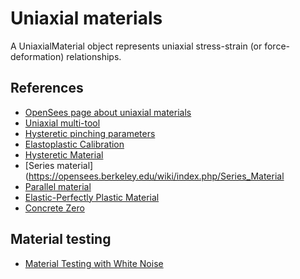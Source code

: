 # Uniaxial materials
A UniaxialMaterial object represents uniaxial stress-strain (or force-deformation) relationships.

## References
- [OpenSees page about uniaxial materials](https://opensees.berkeley.edu/wiki/index.php/UniaxialMaterial_Command)
- [Uniaxial multi-tool](https://portwooddigital.com/2020/12/09/uniaxial-multi-tool/)
- [Hysteretic pinching parameters](https://portwooddigital.com/2020/12/27/hysteretic-pinching-parameters)
- [Elastoplastic Calibration](https://portwooddigital.com/2021/05/19/elastoplastic-calibration/)
- [Hysteretic Material](https://opensees.berkeley.edu/wiki/index.php/Hysteretic_Material)
- [Series material](https://opensees.berkeley.edu/wiki/index.php/Series_Material
- [Parallel material](https://opensees.berkeley.edu/wiki/index.php/Parallel_Material)
- [Elastic-Perfectly Plastic Material](https://opensees.berkeley.edu/wiki/index.php/Elastic-Perfectly_Plastic_Material)
- [Concrete Zero](https://portwooddigital.com/2023/07/09/concrete-zero/)

## Material testing

- [Material Testing with White Noise](https://portwooddigital.com/2024/04/21/material-testing-with-white-noise/)
